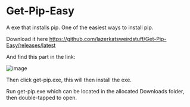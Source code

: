 # Get-Pip-Easy
A exe that installs pip. One of the easiest ways to install pip.

Download it here https://github.com/lazerkatsweirdstuff/Get-Pip-Easy/releases/latest

And find this part in the link:

![image](https://github.com/user-attachments/assets/30dc7001-50d4-4244-8e2e-7cd06e41cfe0)

Then click get-pip.exe, this will then install the exe.

Run get-pip.exe which can be located in the allocated Downloads folder, then double-tapped to open.
